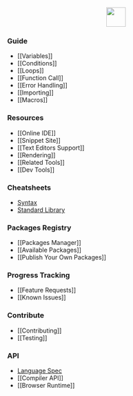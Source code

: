 <p align="center">
<br>
<img src="https://github.com/wenyan-lang/wenyan/raw/master/screenshots/logo.png" width="45" />
</p>

### Guide
- [[Variables]]
- [[Conditions]]
- [[Loops]]
- [[Function Call]]
- [[Error Handling]]
- [[Importing]]
- [[Macros]]

### Resources
- [[Online IDE]]
- [[Snippet Site]]
- [[Text Editors Support]]
- [[Rendering]]
- [[Related Tools]]
- [[Dev Tools]]

### Cheatsheets
- [Syntax](https://github.com/wenyan-lang/wenyan/wiki/Syntax-Cheatsheet)
- [Standard Library](https://github.com/wenyan-lang/wenyan/wiki/Standard-Library-Cheatsheet)

### Packages Registry
- [[Packages Manager]]
- [[Available Packages]]
- [[Publish Your Own Packages]]

### Progress Tracking
- [[Feature Requests]]
- [[Known Issues]]

### Contribute
- [[Contributing]]
- [[Testing]]

### API
- [Language Spec](http://wy-lang.org/spec)
- [[Compiler API]]
- [[Browser Runtime]]